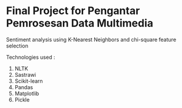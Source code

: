 # Final Project for Pengantar Pemrosesan Data Multimedia
Sentiment analysis using K-Nearest Neighbors and chi-square feature selection

Technologies used : 
1. NLTK
2. Sastrawi
3. Scikit-learn
4. Pandas
5. Matplotlib
6. Pickle
